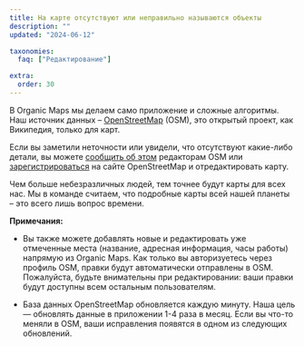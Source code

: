 ```yaml
---
title: На карте отсутствуют или неправильно называются объекты
description: ""
updated: "2024-06-12"

taxonomies:
  faq: ["Редактирование"]

extra:
  order: 30
---
```


В Organic Maps мы делаем само приложение и сложные алгоритмы. Наш источник данных – [OpenStreetMap](https://www.openstreetmap.org/) (OSM), это открытый проект, как Википедия, только для карт.

Если вы заметили неточности или увидели, что отсутствуют какие-либо детали, вы можете [сообщить об этом](https://www.openstreetmap.org/note/new) редакторам OSM или [зарегистрироваться](https://www.openstreetmap.org/user/new) на сайте OpenStreetMap и отредактировать карту.

Чем больше небезразличных людей, тем точнее будут карты для всех нас. Мы в команде считаем, что подробные карты всей нашей планеты – это всего лишь вопрос времени.

**Примечания:**

* Вы также можете добавлять новые и редактировать уже отмеченные места (название, адресная информация, часы работы) напрямую из Organic Maps. Как только вы авторизуетесь через профиль OSM, правки будут автоматически отправлены в OSM. Пожалуйста, будьте внимательны при редактировании: ваши правки будут доступны всем остальным пользователям.

* База данных OpenStreetMap обновляется каждую минуту. Наша цель — обновлять данные в приложении 1-4 раза в месяц. Если вы что-то меняли в OSM, ваши исправления появятся в одном из следующих обновлений.
